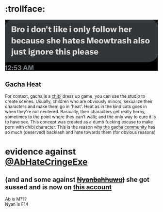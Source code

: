 # :trollface:
![](abhatecringeexe-evidence/troll.jpeg)

## Gacha Heat
For context, gacha is a [chibi](https://www.urbandictionary.com/define.php?term=chibi) dress up game, you can use the studio to create scenes. Usually, children who are obviously minors, sexualize their characters and make them go in 'heat'. Heat as in the kind cats goes in when they're not neutered. Basically, their characters get really horny, sometimes to the point where they can't walk; and the only way to cure it is to have sex. This concept was created as a dumb fucking excuse to make porn with chibi character. This is the reason why [the gacha community](https://www.urbandictionary.com/define.php?term=the%20gacha%20community) has so much (deserved) backlash and hate towards them (for obvious reasons)

# evidence against [@AbHateCringeExe](https://twitter.com/abhatecringeexe)
## (and and some against ~~[Nyanbahhuwu](https://twitter.com/nyanbahhuwu))~~ she got sussed and is now on [this account](twitter.com/@nyanspetiteowo)

Ab is M??? \
Nyan is F14
